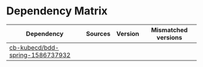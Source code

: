 # Dependency Matrix

Dependency | Sources | Version | Mismatched versions
---------- | ------- | ------- | -------------------
[cb-kubecd/bdd-spring-1586737932](https://github.com/cb-kubecd/bdd-spring-1586737932.git) |  | []() | 
